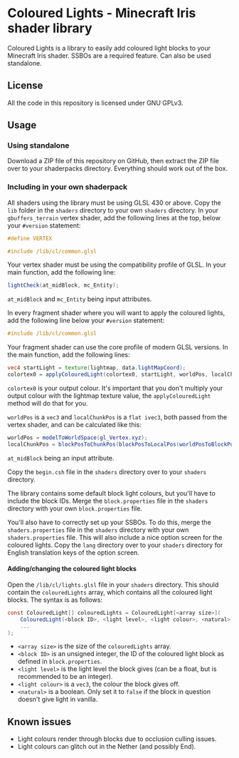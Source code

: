 # Coloured Lights - Minecraft Iris shader library

Coloured Lights is a library to easily add coloured light blocks to your Minecraft Iris shader. SSBOs are a required feature. Can also be used standalone.

## License

All the code in this repository is licensed under GNU GPLv3.

## Usage

### Using standalone

Download a ZIP file of this repository on GitHub, then extract the ZIP file over to your shaderpacks directory. Everything should work out of the box.

### Including in your own shaderpack

All shaders using the library must be using GLSL 430 or above.
Copy the `lib` folder in the `shaders` directory to your own `shaders` directory. In your `gbuffers_terrain` vertex shader, add the following lines at the top, below your `#version` statement:

```glsl
#define VERTEX

#include /lib/cl/common.glsl
```

Your vertex shader must be using the compatibility profile of GLSL. In your main function, add the following line:
```glsl
lightCheck(at_midBlock, mc_Entity);  
```

`at_midBlock` and `mc_Entity` being input attributes.

In every fragment shader where you will want to apply the coloured lights, add the following line below your `#version` statement:

```glsl
#include /lib/cl/common.glsl  
```

Your fragment shader can use the core profile of modern GLSL versions. In the main function, add the following lines:

```glsl
vec4 startLight = texture(lightmap, data.lightMapCoord);
colortex0 = applyColouredLight(colortex0, startLight, worldPos, localChunkPos);
```

`colortex0` is your output colour. It's important that you don't multiply your output colour with the lightmap texture value, the `applyColouredLight` method will do that for you.

`worldPos` is a `vec3` and `localChunkPos` is a `flat ivec3`, both passed from the vertex shader, and can be calculated like this:

```glsl
worldPos = modelToWorldSpace(gl_Vertex.xyz);
localChunkPos = blockPosToChunkPos(blockPosToLocalPos(worldPosToBlockPos(worldPos, at_midBlock)));
```

`at_midBlock` being an input attribute.

Copy the `begin.csh` file in the `shaders` directory over to your `shaders` directory.

The library contains some default block light colours, but you'll have to include the block IDs. Merge the `block.properties` file in the `shaders` directory with your own `block.properties` file.

You'll also have to correctly set up your SSBOs. To do this, merge the `shaders.properties` file in the `shaders` directory with your own `shaders.properties` file. This will also include a nice option screen for the coloured lights. Copy the `lang` directory over to your `shaders` directory for English translation keys of the option screen.

#### Adding/changing the coloured light blocks

Open the `/lib/cl/lights.glsl` file in your `shaders` directory. This should contain the  `colouredLights` array, which contains all the coloured light blocks. The syntax is as follows:

```glsl
const ColouredLight[] colouredLights = ColouredLight[<array size>](
    ColouredLight(<block ID>, <light level>, <light colour>, <natural>),
    ...
);
```

- `<array size>` is the size of the `colouredLights` array.
- `<block ID>` is an unsigned integer, the ID of the coloured light block as defined in `block.properties`.
- `<light level>` is the light level the block gives (can be a float, but is recommended to be an integer).
- `<light colour>` is a `vec3`, the colour the block gives off.
- `<natural>` is a boolean. Only set it to `false` if the block in question doesn't give light in vanilla.

## Known issues

- Light colours render through blocks due to occlusion culling issues.
- Light colours can glitch out in the Nether (and possibly End).
